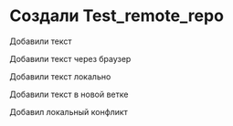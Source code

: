 # Создали Test_remote_repo

Добавили текст

Добавили текст через браузер

Добавили текст локально

Добавили текст в новой ветке

Добавил локальный конфликт

